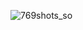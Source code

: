 ![769shots_so](https://github.com/Keller65/Epy-Web/assets/107809849/23eff48d-f281-41ed-9e33-4ac4b2997403)